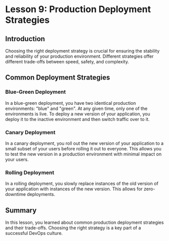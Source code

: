 # Lesson 9: Production Deployment Strategies

## Introduction

Choosing the right deployment strategy is crucial for ensuring the stability and reliability of your production environment. Different strategies offer different trade-offs between speed, safety, and complexity.

## Common Deployment Strategies

### Blue-Green Deployment

In a blue-green deployment, you have two identical production environments: "blue" and "green". At any given time, only one of the environments is live. To deploy a new version of your application, you deploy it to the inactive environment and then switch traffic over to it.

### Canary Deployment

In a canary deployment, you roll out the new version of your application to a small subset of your users before rolling it out to everyone. This allows you to test the new version in a production environment with minimal impact on your users.

### Rolling Deployment

In a rolling deployment, you slowly replace instances of the old version of your application with instances of the new version. This allows for zero-downtime deployments.

## Summary

In this lesson, you learned about common production deployment strategies and their trade-offs. Choosing the right strategy is a key part of a successful DevOps culture.